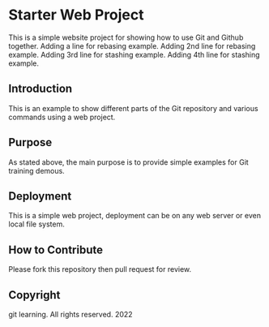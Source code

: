# Starter Web Project

This is a simple website project for showing how to use Git and Github together.
Adding a line for rebasing example.
Adding 2nd line for rebasing example.
Adding 3rd line for stashing example.
Adding 4th line for stashing example.

## Introduction

This is an example to show different parts of the Git repository and various commands using a web project.

## Purpose

As stated above, the main purpose is to provide simple examples for Git training demous.

## Deployment

This is a simple web project, deployment can be on any web server or even local file system.

## How to Contribute

Please fork this repository then pull request for review.

## Copyright
git learning.  All rights reserved.
2022